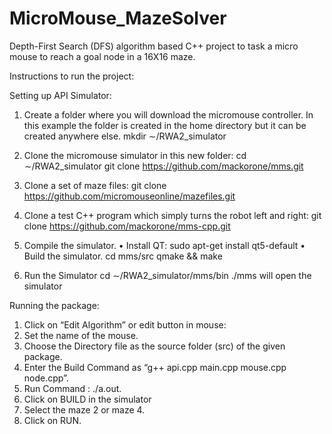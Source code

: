 # MicroMouse_MazeSolver
Depth-First Search (DFS) algorithm based C++ project to task a micro mouse to reach a goal node in a 16X16 maze.

Instructions to run the project:

Setting up API Simulator:
1. Create a folder where you will download the micromouse controller. In this example the folder is created in the home directory but it can be created anywhere else.
mkdir ∼/RWA2_simulator

2. Clone the micromouse simulator in this new folder:
cd ∼/RWA2_simulator
git clone https://github.com/mackorone/mms.git
   
3. Clone a set of maze files:
git clone https://github.com/micromouseonline/mazefiles.git

4. Clone a test C++ program which simply turns the robot left and right:
git clone https://github.com/mackorone/mms-cpp.git

5. Compile the simulator.
• Install QT: sudo apt-get install qt5-default
• Build the simulator.
cd mms/src
qmake && make

6. Run the Simulator
cd ∼/RWA2_simulator/mms/bin
./mms will open the simulator

Running the package:
1. Click on “Edit Algorithm” or edit button in mouse:
2. Set the name of the mouse.
3. Choose the Directory file as the source folder (src) of the given package.
4. Enter the Build Command as “g++ api.cpp main.cpp mouse.cpp node.cpp”.
5. Run Command  : ./a.out.
6. Click on BUILD in the simulator
7. Select the maze 2 or maze 4.
8. Click on RUN.
